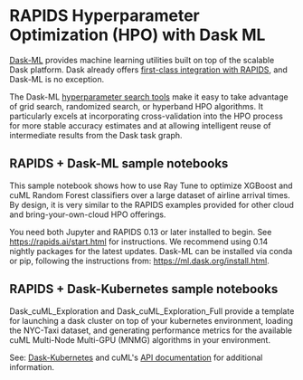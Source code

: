 # RAPIDS Hyperparameter Optimization (HPO) with Dask ML

[Dask-ML](https://ml.dask.org/) provides machine learning utilities
built on top of the scalable Dask platform. Dask already offers
[first-class integration with RAPIDS](https://rapids.ai/dask.html),
and Dask-ML is no exception.

The Dask-ML [hyperparameter search
tools](https://ml.dask.org/hyper-parameter-search.html) make it easy
to take advantage of grid search, randomized search, or hyperband HPO
algorithms. It particularly excels at incorporating cross-validation
into the HPO process for more stable accuracy estimates and at
allowing intelligent reuse of intermediate results from the Dask task
graph.

## RAPIDS + Dask-ML sample notebooks

This sample notebook shows how to use Ray Tune to optimize XGBoost and
cuML Random Forest classifiers over a large dataset of airline arrival
times. By design, it is very similar to the RAPIDS examples provided
for other cloud and bring-your-own-cloud HPO offerings.

You need both Jupyter and RAPIDS 0.13 or later installed to begin. See
https://rapids.ai/start.html for instructions. We recommend using 0.14
nightly packages for the latest updates. Dask-ML can be installed via conda or pip, following the instructions from: https://ml.dask.org/install.html.

## RAPIDS + Dask-Kubernetes sample notebooks
Dask_cuML_Exploration and Dask_cuML_Exploration_Full provide a template
for launching a dask cluster on top of your kubernetes environment, loading
the NYC-Taxi dataset, and generating performance metrics for the available
cuML Multi-Node Multi-GPU (MNMG) algorithms in your environment.

See: [Dask-Kubernetes](https://kubernetes.dask.org/en/latest/) and cuML's
[API documentation](https://docs.rapids.ai/api/cuml/stable/api.html#multi-node-multi-gpu-algorithms) for additional information.

   
